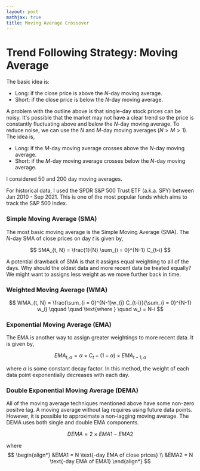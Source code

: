 ```yaml
---
layout: post
mathjax: true
title: Moving Average Crossover
---
```


# Trend Following Strategy: Moving Average

The basic idea is: 

* Long: if the close price is above the $N$-day moving average.
* Short: if the close price is below the $N$-day moving average.

A problem with the outline above is that single-day stock prices can be noisy. It's possible that the market may not have a clear trend so the price is constantly fluctuating above and below the $N$-day moving average. To reduce noise, we can use the $N$ and $M$-day moving averages ($N > M > 1$). The idea is, 

* Long: if the $M$-day moving average crosses above the $N$-day moving average.
* Short: if the $M$-day moving average crosses below the $N$-day moving average.

I considered 50 and 200 day moving averages. 

For historical data, I used the SPDR S&P 500 Trust ETF (a.k.a. SPY) between Jan 2010 - Sep 2021. This is one of the most popular funds which aims to track the S&P 500 Index.


### Simple Moving Average (SMA)

The most basic moving average is the Simple Moving Average (SMA). The $N$-day SMA of close prices on day $t$ is given by,

$$
SMA_{t, N} = \frac{1}{N} \sum_{i = 0}^{N-1} C_{t-i} 
$$

A potential drawback of SMA is that it assigns equal weighting to all of the days. Why should the oldest data and more recent data be treated equally? We might want to assigns less weight as we move further back in time. 

### Weighted Moving Average (WMA)

$$
WMA_{t, N} = \frac{\sum_{i = 0}^{N-1}w_{i} C_{t-i}}{\sum_{i = 0}^{N-1} w_i}
\qquad \quad
\text{where }
\quad
w_i = N-i
$$


### Exponential Moving Average (EMA)
The EMA is another way to assign greater weightings to more recent data. It is given by, 

$$
EMA_{t, \alpha} = \alpha \times C_{t} - (1 - \alpha) \times EMA_{t-1, \alpha}
$$

where $\alpha$ is some constant decay factor. In this method, the weight of each data point exponentially decreases with each day. 


### Double Exponential Moving Average (DEMA) 

All of the moving average techniques mentioned above have some non-zero positve lag. A moving average without lag requires using future data points. However, it is possible to approximate a non-lagging moving average. The DEMA uses both single and double EMA components. 

$$
DEMA = 2 \times EMA1 - EMA2
$$

where 
$$ 
\begin{align*}
  &EMA1 = N \text{-day EMA of close prices} \\
  &EMA2 = N \text{-day EMA of EMA1}
\end{align*}
$$